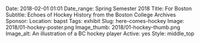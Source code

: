 Date: 2018-02-01 01:01 
Date_range: Spring Semester 2018
Title: For Boston
Subtitle: Echoes of Hockey History from the Boston College Archives
Sponsor: 
Location: bapst
Tags: exhibit
Slug: here-comes-hockey
Image: 2018/01-hockey-poster.png
Image_thumb: 2018/01-hockey-thumb.png
Image_alt: An illustration of a BC hockey player
Active: yes
Style: middle_top

&nbsp;